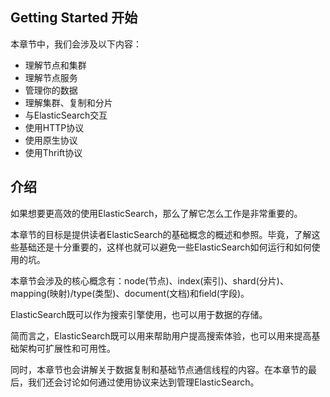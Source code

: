 ## Getting Started 开始

本章节中，我们会涉及以下内容：

- 理解节点和集群
- 理解节点服务
- 管理你的数据
- 理解集群、复制和分片
- 与ElasticSearch交互
- 使用HTTP协议
- 使用原生协议
- 使用Thrift协议

## 介绍

如果想要更高效的使用ElasticSearch，那么了解它怎么工作是非常重要的。

本章节的目标是提供读者ElasticSearch的基础概念的概述和参照。毕竟，了解这些基础还是十分重要的，这样也就可以避免一些ElasticSearch如何运行和如何使用的坑。

本章节会涉及的核心概念有：node(节点)、index(索引)、shard(分片)、mapping(映射)/type(类型)、document(文档)和field(字段)。

ElasticSearch既可以作为搜索引擎使用，也可以用于数据的存储。

简而言之，ElasticSearch既可以用来帮助用户提高搜索体验，也可以用来提高基础架构可扩展性和可用性。

同时，本章节也会讲解关于数据复制和基础节点通信线程的内容。在本章节的最后，我们还会讨论如何通过使用协议来达到管理ElasticSearch。
